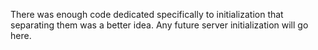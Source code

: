 There was enough code dedicated specifically to initialization that separating
them was a better idea. Any future server initialization will go here.
